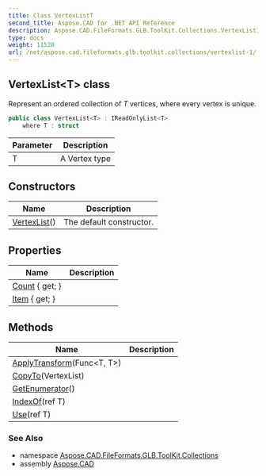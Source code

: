 ```yaml
---
title: Class VertexListT
second_title: Aspose.CAD for .NET API Reference
description: Aspose.CAD.FileFormats.GLB.ToolKit.Collections.VertexList1T class. Represent an ordered collection of T vertices where every vertex is unique
type: docs
weight: 11520
url: /net/aspose.cad.fileformats.glb.toolkit.collections/vertexlist-1/
---
```

## VertexList&lt;T&gt; class

Represent an ordered collection of *T* vertices, where every vertex is unique.

```csharp
public class VertexList<T> : IReadOnlyList<T>
    where T : struct
```

| Parameter | Description |
| --- | --- |
| T | A Vertex type |

## Constructors

| Name | Description |
| --- | --- |
| [VertexList](vertexlist/)() | The default constructor. |

## Properties

| Name | Description |
| --- | --- |
| [Count](../../aspose.cad.fileformats.glb.toolkit.collections/vertexlist-1/count/) { get; } |  |
| [Item](../../aspose.cad.fileformats.glb.toolkit.collections/vertexlist-1/item/) { get; } |  |

## Methods

| Name | Description |
| --- | --- |
| [ApplyTransform](../../aspose.cad.fileformats.glb.toolkit.collections/vertexlist-1/applytransform/)(Func&lt;T, T&gt;) |  |
| [CopyTo](../../aspose.cad.fileformats.glb.toolkit.collections/vertexlist-1/copyto/)(VertexList) |  |
| [GetEnumerator](../../aspose.cad.fileformats.glb.toolkit.collections/vertexlist-1/getenumerator/)() |  |
| [IndexOf](../../aspose.cad.fileformats.glb.toolkit.collections/vertexlist-1/indexof/)(ref T) |  |
| [Use](../../aspose.cad.fileformats.glb.toolkit.collections/vertexlist-1/use/)(ref T) |  |

### See Also

* namespace [Aspose.CAD.FileFormats.GLB.ToolKit.Collections](../../aspose.cad.fileformats.glb.toolkit.collections/)
* assembly [Aspose.CAD](../../)


